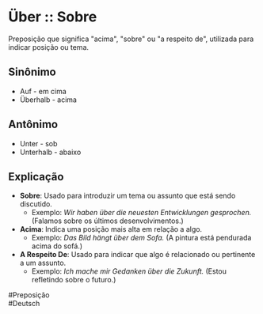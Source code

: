 # Über :: Sobre
Preposição que significa "acima", "sobre" ou "a respeito de", utilizada para indicar posição ou tema.

## Sinônimo
- Auf - em cima  
- Überhalb - acima  

## Antônimo
- Unter - sob  
- Unterhalb - abaixo  

## Explicação
- **Sobre**: Usado para introduzir um tema ou assunto que está sendo discutido.
  - Exemplo: *Wir haben über die neuesten Entwicklungen gesprochen.* (Falamos sobre os últimos desenvolvimentos.)
- **Acima**: Indica uma posição mais alta em relação a algo.
  - Exemplo: *Das Bild hängt über dem Sofa.* (A pintura está pendurada acima do sofá.)
- **A Respeito De**: Usado para indicar que algo é relacionado ou pertinente a um assunto.
  - Exemplo: *Ich mache mir Gedanken über die Zukunft.* (Estou refletindo sobre o futuro.)

#Preposição  
#Deutsch

